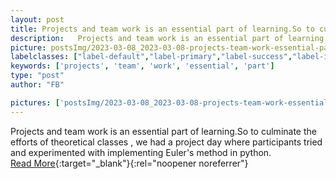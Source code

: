```yaml
---
layout: post
title: Projects and team work is an essential part of learning.So to culminate the efforts of theoretical classes , we had a project day where participants tried and experimented with implementing Euler's method in python.
description:   Projects and team work is an essential part of learning.So to culminate the efforts of theoretical classes , we had a project day where participants tried and experimented with implementing Euler's method in python.  
picture: postsImg/2023-03-08_2023-03-08-projects-team-work-essential-par_0.png
labelclasses: ["label-default","label-primary","label-success","label-info","label-warning","label-danger"]
keywords: ['projects', 'team', 'work', 'essential', 'part']
type: "post"
author: "FB"

pictures: ['postsImg/2023-03-08_2023-03-08-projects-team-work-essential-par_0.png', 'postsImg/2023-03-08_2023-03-08-projects-team-work-essential-par_1.png', 'postsImg/2023-03-08_2023-03-08-projects-team-work-essential-par_2.png', 'postsImg/2023-03-08_2023-03-08-projects-team-work-essential-par_3.png', 'postsImg/2023-03-08_2023-03-08-projects-team-work-essential-par_4.png']
---
```

  Projects and team work is an essential part of learning.So to culminate the efforts of theoretical classes , we had a project day where participants tried and experimented with implementing Euler's method in python.  <br>[Read More](#){:target="_blank"}{:rel="noopener noreferrer"}